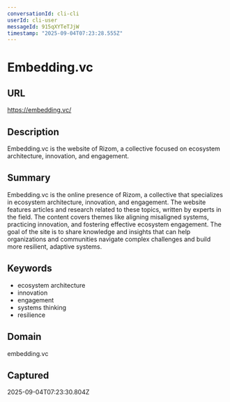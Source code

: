 ```yaml
---
conversationId: cli-cli
userId: cli-user
messageId: 915qXYTeTJjW
timestamp: "2025-09-04T07:23:28.555Z"
---
```


# Embedding.vc

## URL

https://embedding.vc/

## Description

Embedding.vc is the website of Rizom, a collective focused on ecosystem architecture, innovation, and engagement.

## Summary

Embedding.vc is the online presence of Rizom, a collective that specializes in ecosystem architecture, innovation, and engagement. The website features articles and research related to these topics, written by experts in the field. The content covers themes like aligning misaligned systems, practicing innovation, and fostering effective ecosystem engagement. The goal of the site is to share knowledge and insights that can help organizations and communities navigate complex challenges and build more resilient, adaptive systems.

## Keywords

- ecosystem architecture
- innovation
- engagement
- systems thinking
- resilience

## Domain

embedding.vc

## Captured

2025-09-04T07:23:30.804Z
